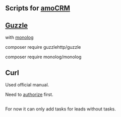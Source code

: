 ## Scripts for [amoCRM](https://www.amocrm.ru/developers/)

## [Guzzle](http://docs.guzzlephp.org/en/stable/index.html)

with [monolog](https://packagist.org/packages/monolog/monolog)

composer require guzzlehttp/guzzle

composer require monolog/monolog


## Curl

Used official manual.

Need to [authorize](https://www.amocrm.ru/developers/content/api/auth) first.

##

For now it can only add tasks for leads without tasks.
